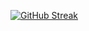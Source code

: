 [![GitHub Streak](https://streak-stats.demolab.com/?user=adilzulfiqar)](https://git.io/streak-stats)
